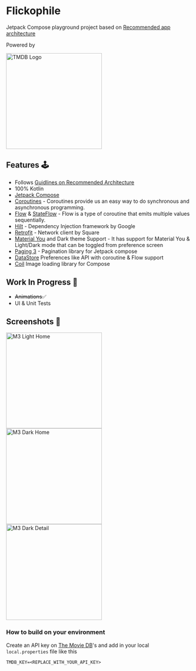 # Flickophile

Jetpack Compose playground project based
on [Recommended app architecture](https://developer.android.com/jetpack/guide)

Powered by

<img width="260" alt="TMDB Logo" src="https://user-images.githubusercontent.com/13759258/213716452-837c217d-49ac-442c-b7eb-5f1a76dff614.png">

## Features 🕹

- Follows [Guidlines on Recommended Architecture](https://developer.android.com/jetpack/guide)
- 100% Kotlin
- [Jetpack Compose](https://developer.android.com/jetpack/compose)
- [Coroutines](https://developer.android.com/kotlin/coroutines) - Coroutines provide us an easy way
  to do synchronous and asynchronous programming.
- [Flow](https://developer.android.com/kotlin/flow)
  & [StateFlow](https://developer.android.com/kotlin/flow/stateflow-and-sharedflow#stateflow) - Flow
  is a type of coroutine that emits multiple values sequentially.
- [Hilt](https://dagger.dev/hilt/) - Dependency Injection framework by Google 
- [Retrofit](https://github.com/square/retrofit) - Network client by Square
- [Material You](https://m3.material.io) and Dark theme Support - It has support for Material You & Light/Dark mode that can be toggled from preference screen
- [Paging 3](https://developer.android.com/topic/libraries/architecture/paging/v3-overview) - Pagination library for Jetpack compose 
- [DataStore](https://developer.android.com/topic/libraries/architecture/datastore) Preferences like API with coroutine & Flow support
- [Coil](https://coil-kt.github.io/coil/compose/) Image loading library for Compose

## Work In Progress 🚧
- ~~Animations~~✅
- UI & Unit Tests

## Screenshots 📱

<img width="260" alt="M3 Light Home" src="https://user-images.githubusercontent.com/13759258/236567050-9500cea2-d946-4c02-9ad6-cdcc10649d80.png"><img width="260" alt="M3 Dark Home" src="https://user-images.githubusercontent.com/13759258/236567103-eedd9dba-7d3a-44ed-8914-76c5d9060735.png"><img width="260" alt="M3 Dark Detail" src="https://user-images.githubusercontent.com/13759258/236567137-653bec70-df46-4010-ad68-692f0825048a.png"> 

### How to build on your environment

Create an API key on [The Movie DB](https://www.themoviedb.org)'s and add in your
local `local.properties` file like this

```
TMDB_KEY=<REPLACE_WITH_YOUR_API_KEY>
```
